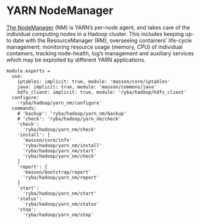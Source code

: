 
# YARN NodeManager

[The NodeManager](http://hadoop.apache.org/docs/current/hadoop-yarn/hadoop-yarn-site/YARN.htm) (NM) is YARN’s per-node agent,
and takes care of the individual
computing nodes in a Hadoop cluster. This includes keeping up-to date with the
ResourceManager (RM), overseeing containers’ life-cycle management; monitoring
resource usage (memory, CPU) of individual containers, tracking node-health,
log’s management and auxiliary services which may be exploited by different YARN
applications.

    module.exports =
      use:
        iptables: implicit: true, module: 'masson/core/iptables'
        java: implicit: true, module: 'masson/commons/java'
        hdfs_client: implicit: true, module: 'ryba/hadoop/hdfs_client'
      configure:
        'ryba/hadoop/yarn_nm/configure'
      commands:
        # 'backup': 'ryba/hadoop/yarn_nm/backup'
        # 'check': 'ryba/hadoop/yarn_nm/check'
        'check':
          'ryba/hadoop/yarn_nm/check'
        'install': [
          'masson/core/info'
          'ryba/hadoop/yarn_nm/install'
          'ryba/hadoop/yarn_nm/start'
          'ryba/hadoop/yarn_nm/check'
        ]
        'report': [
          'masson/bootstrap/report'
          'ryba/hadoop/yarn_nm/report'
        ]
        'start':
          'ryba/hadoop/yarn_nm/start'
        'status':
          'ryba/hadoop/yarn_nm/status'
        'stop':
          'ryba/hadoop/yarn_nm/stop'
